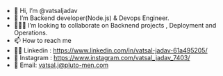 - 👋 Hi, I’m @vatsaljadav
- 🌱 I’m Backend developer(Node.js) & Devops Engineer.
- 👨🏼‍💻 I’m looking to collaborate on Backnend projects , Deployment and Operations.  
- 📫 How to reach me
- 👨‍🎓 Linkedin : https://www.linkedin.com/in/vatsal-jadav-61a495205/
- 📸 Instagram : https://www.instagram.com/vatsal_jadav_7403/
- 📧 Email: vatsal.j@pluto-men.com
